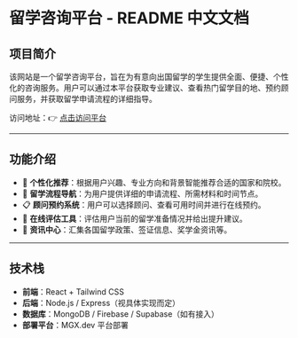 # 留学咨询平台 - README 中文文档

## 项目简介

该网站是一个留学咨询平台，旨在为有意向出国留学的学生提供全面、便捷、个性化的咨询服务。用户可以通过本平台获取专业建议、查看热门留学目的地、预约顾问服务，并获取留学申请流程的详细指导。

访问地址：👉 [点击访问平台](https://study-abroad-consultation-easonwangzk-v1.mgx.world)

---

## 功能介绍

- 🎯 **个性化推荐**：根据用户兴趣、专业方向和背景智能推荐合适的国家和院校。  
- 🧭 **留学流程导航**：为用户提供详细的申请流程、所需材料和时间节点。  
- 📋 **顾问预约系统**：用户可以选择顾问、查看可用时间并进行在线预约。  
- 📝 **在线评估工具**：评估用户当前的留学准备情况并给出提升建议。  
- 📰 **资讯中心**：汇集各国留学政策、签证信息、奖学金资讯等。

---

## 技术栈

- **前端**：React + Tailwind CSS  
- **后端**：Node.js / Express（视具体实现而定）  
- **数据库**：MongoDB / Firebase / Supabase（如有接入）  
- **部署平台**：MGX.dev 平台部署
